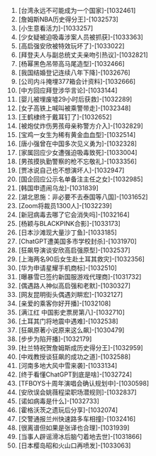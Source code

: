 
1. [台湾永远不可能成为一个国家]-[1032461]
1. [詹姆斯NBA历史得分王]-[1032573]
1. [小生意看活力]-[1033257]
1. [少女疑被迫吸毒涉案人员被抓获]-[1033363]
1. [高启强安欣被特效玩坏了]-[1033022]
1. [拜登夫人与副总统丈夫亲吻引热议]-[1032821]
1. [杨幂黑色吊带高马尾造型]-[1032466]
1. [我国结婚登记连续八年下降]-[1032676]
1. [公司内斗掩埋377箱会计资料]-[1032666]
1. [中方回应拜登涉华言论]-[1033144]
1. [婴儿被埋废墟29小时后获救]-[1032289]
1. [女子高铁上喊叫被乘警带走]-[1032348]
1. [王鹤棣终于戴耳钉了]-[1032652]
1. [被炮仗炸伤男孩母亲称警方介入]-[1032829]
1. [宝鸡一女生为稀有黄金血血型]-[1032514]
1. [唐小强曾在中国多次见义勇为]-[1032328]
1. [家属回应少女遭强迫吸毒致死]-[1033004]
1. [男孩摸执勤警察的枪不忘敬礼]-[1033356]
1. [贾冰说自己也不想演坏人]-[1032947]
1. [国企回应公示名单备注主任之女]-[1032985]
1. [韩国申遗闹乌龙]-[1031839]
1. [湖北恩施：非必要不去泰国等八国]-[1031652]
1. [Zoom将裁员1300人]-[1032239]
1. [新冠病毒去哪了它会消失吗]-[1032164]
1. [杨颖与BLACKPINK合影]-[1033173]
1. [日本沙滩现大量沙丁鱼]-[1033185]
1. [ChatGPT遭美国多市学校封杀]-[1031970]
1. [狂飙导演谈安欣高启强原型]-[1032537]
1. [上海两名90后女生赴土耳其救灾]-[1032356]
1. [华为申请星耀手机商标]-[1032510]
1. [曝暴雪已签约新国服游戏代理商]-[1031732]
1. [偶遇路人神似高启强和老默]-[1030327]
1. [网友昆明街头偶遇刘畊宏]-[1032127]
1. [亲爱的乘客你好开播]-[1032108]
1. [满江红 中国影史票房第八]-[1032710]
1. [土耳其门将地震中遇难]-[1032538]
1. [狂飙原著小说原来这么飙]-[1030479]
1. [步步为陷开播]-[1032179]
1. [杜兰特祝贺詹姆斯成历史得分王]-[1032959]
1. [中戏教授谈狂飙的成功之道]-[1032588]
1. [河南多地大风中雪来袭]-[1033134]
1. [终于看懂ChatGPT到底是啥]-[1032724]
1. [TFBOYS十周年演唱会确认规划中]-[1030598]
1. [安欣误会姚薇程梁职场潜规则]-[1032837]
1. [诺如病毒是什么]-[1032733]
1. [霍格沃茨之遗玩后分享]-[1032074]
1. [交警通报兰州快速路多车相撞]-[1032416]
1. [很离谱但如果是张译也合理]-[1031939]
1. [当事人辟谣滑冰后脑勺着地去世]-[1031866]
1. [日本樱岛昭和火山口再喷发]-[1033063]